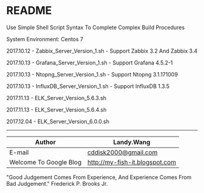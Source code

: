 README
===========================
Use Simple Shell Script Syntax To Complete Complex Build Procedures

System Environment: Centos 7

2017.10.12 - Zabbix_Server_Version_1.sh - Support Zabbix 3.2 And Zabbix 3.4

2017.10.13 - Grafana_Server_Version_1.sh - Support Grafana 4.5.2-1

2017.10.13 - Ntopng_Server_Version_1.sh - Support Ntopng 3.1.171009

2017.10.13 - InfluxDB_Server_Version_1.sh - Support InfluxDB 1.3.5

2017.11.13 - ELK_Server_Version_5.6.3.sh

2017.11.13 - ELK_Server_Version_5.6.4.sh

2017.12.04 - ELK_Server_Version_6.0.0.sh

*********
	
|Author|Landy.Wang|
|---|---
|E-mail|cddisk2000@gmail.com
|Welcome To Google Blog|http://my-fish-it.blogspot.com

"Good Judgement Comes From Experience, And Experience Comes From Bad Judgement."
Frederick P. Brooks Jr.
